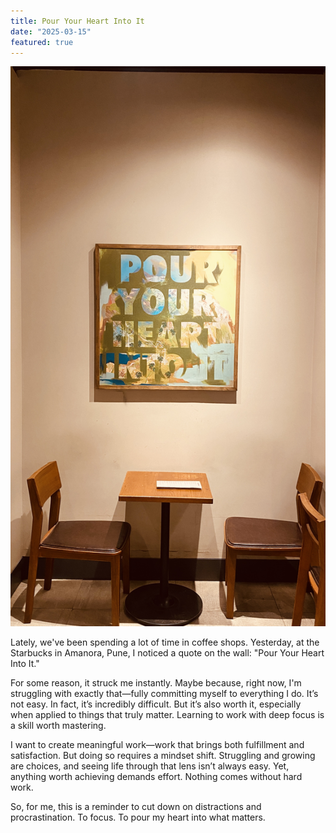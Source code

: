 ```yaml
---
title: Pour Your Heart Into It
date: "2025-03-15"
featured: true
---
```


![pour your heart into it](../../assets/pour-your-heart.jpg)

Lately, we've been spending a lot of time in coffee shops. Yesterday, at the Starbucks in Amanora, Pune, I noticed a quote on the wall: "Pour Your Heart Into It."

For some reason, it struck me instantly. Maybe because, right now, I'm struggling with exactly that—fully committing myself to everything I do. It’s not easy. In fact, it’s incredibly difficult. But it’s also worth it, especially when applied to things that truly matter. Learning to work with deep focus is a skill worth mastering.

I want to create meaningful work—work that brings both fulfillment and satisfaction. But doing so requires a mindset shift. Struggling and growing are choices, and seeing life through that lens isn’t always easy. Yet, anything worth achieving demands effort. Nothing comes without hard work.

So, for me, this is a reminder to cut down on distractions and procrastination. To focus. To pour my heart into what matters.

